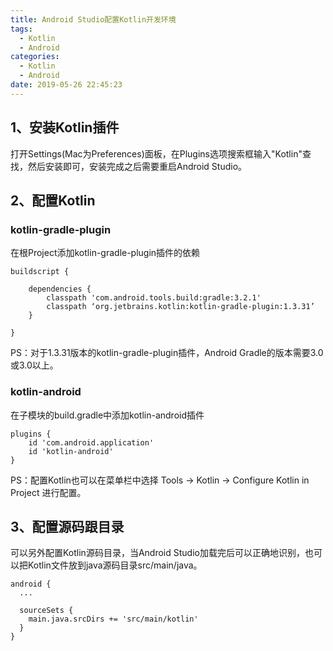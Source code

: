 ```yaml
---
title: Android Studio配置Kotlin开发环境
tags:
  - Kotlin
  - Android
categories:
  - Kotlin
  - Android
date: 2019-05-26 22:45:23
---
```


## 1、安装Kotlin插件
打开Settings(Mac为Preferences)面板，在Plugins选项搜索框输入"Kotlin"查找，然后安装即可，安装完成之后需要重启Android Studio。

## 2、配置Kotlin
### kotlin-gradle-plugin
在根Project添加kotlin-gradle-plugin插件的依赖
```
buildscript {

    dependencies {
        classpath 'com.android.tools.build:gradle:3.2.1'
        classpath ‘org.jetbrains.kotlin:kotlin-gradle-plugin:1.3.31’
    }

}
```
PS：对于1.3.31版本的kotlin-gradle-plugin插件，Android Gradle的版本需要3.0或3.0以上。

### kotlin-android
在子模块的build.gradle中添加kotlin-android插件
```
plugins {
    id 'com.android.application'
    id 'kotlin-android'
}
```

PS：配置Kotlin也可以在菜单栏中选择 Tools -> Kotlin -> Configure Kotlin in Project 进行配置。

## 3、配置源码跟目录
可以另外配置Kotlin源码目录，当Android Studio加载完后可以正确地识别，也可以把Kotlin文件放到java源码目录src/main/java。
```
android {
  ...

  sourceSets {
    main.java.srcDirs += 'src/main/kotlin'
  }
}
```
